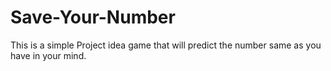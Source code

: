 # Save-Your-Number
This is a simple Project idea game that will predict the number same as you have in your mind.
